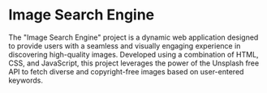<h1>Image Search Engine</h1>
The "Image Search Engine" project is a dynamic web application designed to provide users with a seamless and visually engaging experience in discovering high-quality images. Developed using a combination of HTML, CSS, and JavaScript, this project leverages the power of the Unsplash free API to fetch diverse and copyright-free images based on user-entered keywords.
